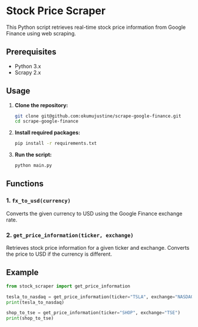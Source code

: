 # Stock Price Scraper

This Python script retrieves real-time stock price information from Google Finance using web scraping.

## Prerequisites

- Python 3.x
- Scrapy 2.x

## Usage

1. **Clone the repository:**

    ```bash
    git clone git@github.com:okumujustine/scrape-google-finance.git
    cd scrape-google-finance
    ```

2. **Install required packages:**
    ```bash
    pip install -r requirements.txt
    ```

3. **Run the script:**

    ```bash
    python main.py
    ```

## Functions

### 1. `fx_to_usd(currency)`

Converts the given currency to USD using the Google Finance exchange rate.

### 2. `get_price_information(ticker, exchange)`

Retrieves stock price information for a given ticker and exchange.
Converts the price to USD if the currency is different.

## Example

```python
from stock_scraper import get_price_information

tesla_to_nasdaq = get_price_information(ticker="TSLA", exchange="NASDAQ")
print(tesla_to_nasdaq)

shop_to_tse = get_price_information(ticker="SHOP", exchange="TSE")
print(shop_to_tse)
